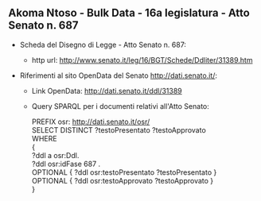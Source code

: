 ## Akoma Ntoso - Bulk Data - 16a legislatura - Atto Senato n. 687 ##

* Scheda del Disegno di Legge - Atto Senato n. 687:
	* http url: http://www.senato.it/leg/16/BGT/Schede/Ddliter/31389.htm

* Riferimenti al sito OpenData del Senato http://dati.senato.it/:
	* Link OpenData: http://dati.senato.it/ddl/31389
	* Query SPARQL per i documenti relativi all'Atto Senato:

        PREFIX osr: <http://dati.senato.it/osr/>  
		SELECT DISTINCT ?testoPresentato ?testoApprovato  
		WHERE  
		{  
		    ?ddl a osr:Ddl.  
		    ?ddl osr:idFase 687 .  
		    OPTIONAL { ?ddl osr:testoPresentato ?testoPresentato }  
		    OPTIONAL { ?ddl osr:testoApprovato ?testoApprovato }  
		}
		